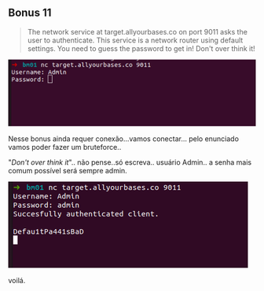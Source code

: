 ﻿
## Bonus 11

> The network service at target.allyourbases.co on port 9011 asks the
> user to authenticate. This service is a network router using default
> settings. You need to guess the password to get in! Don't over think
> it!

![enter image description here](Bonus11.png)

Nesse bonus ainda requer conexão...vamos conectar... pelo enunciado vamos poder fazer um bruteforce..

"*Don't over think it*".. não pense..só escreva.. usuário Admin.. a senha mais comum possível será sempre admin.

![enter image description here](Bonus11-cracked.png)

voilá.

